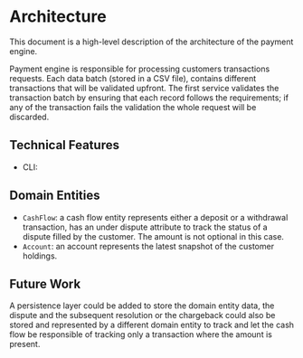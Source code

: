 # Architecture

This document is a high-level description of the architecture of the payment engine.

Payment engine is responsible for processing customers transactions requests. Each data batch (stored in a CSV file), contains different transactions that will be validated upfront. The first service validates the transaction batch by ensuring that each record follows the requirements; if any of the transaction fails the validation the whole request will be discarded.


## Technical Features

- CLI: 

## Domain Entities

- `CashFlow`: a cash flow entity represents either a deposit or a withdrawal transaction, has an under dispute attribute to track the status of a dispute filled by the customer. The amount is not optional in this case.
- `Account`: an account represents the latest snapshot of the customer holdings.

## Future Work

A persistence layer could be added to store the domain entity data, the dispute and the subsequent resolution or the chargeback could also be stored and represented by a different domain entity to track and let the cash flow be responsible of tracking only a transaction where the amount is present.

